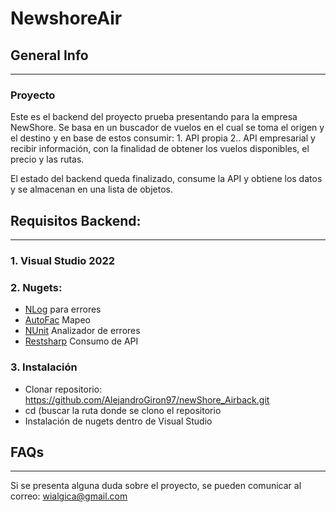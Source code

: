# NewshoreAir

## General Info
***

### Proyecto

Este es el backend del proyecto prueba presentando para la empresa NewShore. Se basa en un buscador de vuelos en el cual se toma el origen y el destino y en base de estos consumir: 1. API propia 2.. API empresarial y recibir información, con la finalidad de obtener los vuelos disponibles, el precio y las rutas.

El estado del backend queda finalizado, consume la API y obtiene los datos y se almacenan en una lista de objetos.

## Requisitos Backend: 
***

### 1. Visual Studio 2022
 
### 2. Nugets:  
 
* [NLog](https://www.nuget.org/packages/NLog/Log) para errores
* [AutoFac](https://www.nuget.org/packages/Autofac/) Mapeo
* [NUnit](https://nunit.org/) Analizador de errores
* [Restsharp](https://www.nuget.org/packages/RestSharp) Consumo de API  

### 3. Instalación

- Clonar repositorio: https://github.com/AlejandroGiron97/newShore_Airback.git
- cd (buscar la ruta donde se clono el repositorio
- Instalación de nugets dentro de Visual Studio 

## FAQs
***

Si se presenta alguna duda sobre el proyecto, se pueden comunicar al correo: wialgica@gmail.com
